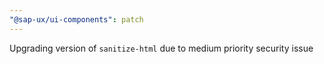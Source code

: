```yaml
---
"@sap-ux/ui-components": patch
---
```


Upgrading version of `sanitize-html` due to medium priority security issue

